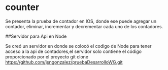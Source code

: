 # counter
Se presenta la prueba de contador en IOS, donde ese puede agregar un contador, eliminar, incrementar y decrementar cada uno de los contadores.

##Servidor para Api en Node

Se creó un servidor en donde se colocó el codigo de Node para tener acceso a la api de contadores,el servidor solo contiene el código proporcionado por el proyecto git clone https://github.com/jsngonzalez/pruebaDesarrolloWG.git





